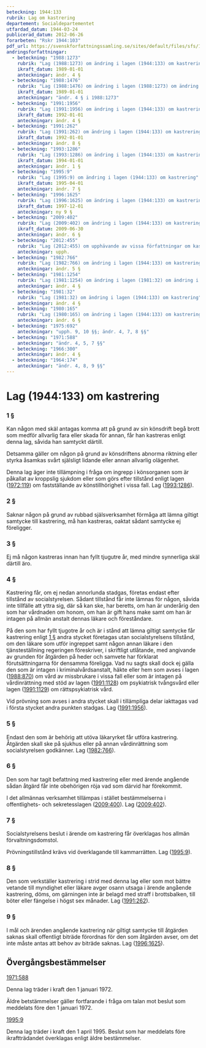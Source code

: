 ```yaml
---
beteckning: 1944:133
rubrik: Lag om kastrering
departement: Socialdepartementet
utfardad_datum: 1944-03-24
publicerad_datum: 2012-06-26
forarbeten: "Rskr 1944:103"
pdf_url: https://svenskforfattningssamling.se/sites/default/files/sfs/1944-03/SFS1944-133.pdf
andringsforfattningar:
  - beteckning: "1988:1273"
    rubrik: "Lag (1988:1273) om ändring i lagen (1944:133) om kastrering"
    ikraft_datum: 1989-01-01
    anteckningar: ändr. 4 §
  - beteckning: "1988:1476"
    rubrik: "Lag (1988:1476) om ändring i lagen (1988:1273) om ändring i lagen (1944:133) om kastrering"
    ikraft_datum: 1989-01-01
    anteckningar: "ändr. 4 § i 1988:1273"
  - beteckning: "1991:1956"
    rubrik: "Lag (1991:1956) om ändring i lagen (1944:133) om kastrering"
    ikraft_datum: 1992-01-01
    anteckningar: ändr. 4 §
  - beteckning: "1991:262"
    rubrik: "Lag (1991:262) om ändring i lagen (1944:133) om kastrering"
    ikraft_datum: 1992-01-01
    anteckningar: ändr. 8 §
  - beteckning: "1993:1286"
    rubrik: "Lag (1993:1286) om ändring i lagen (1944:133) om kastrering"
    ikraft_datum: 1994-01-01
    anteckningar: ändr. 1 §
  - beteckning: "1995:9"
    rubrik: "Lag (1995:9) om ändring i lagen (1944:133) om kastrering"
    ikraft_datum: 1995-04-01
    anteckningar: ändr. 7 §
  - beteckning: "1996:1625"
    rubrik: "Lag (1996:1625) om ändring i lagen (1944:133) om kastrering"
    ikraft_datum: 1997-12-01
    anteckningar: ny 9 §
  - beteckning: "2009:402"
    rubrik: "Lag (2009:402) om ändring i lagen (1944:133) om kastrering"
    ikraft_datum: 2009-06-30
    anteckningar: ändr. 6 §
  - beteckning: "2012:455"
    rubrik: "Lag (2012:455) om upphävande av vissa författningar om kastrering"
    anteckningar: upph.
  - beteckning: "1982:766"
    rubrik: "Lag (1982:766) om ändring i lagen (1944:133) om kastrering"
    anteckningar: ändr. 5 §
  - beteckning: "1981:1254"
    rubrik: "Lag (1981:1254) om ändring i lagen (1981:32) om ändring i lagen (1944:133) om kastrering"
    anteckningar: ändr. 4 §
  - beteckning: "1981:32"
    rubrik: "Lag (1981:32) om ändring i lagen (1944:133) om kastrering"
    anteckningar: ändr. 4 §
  - beteckning: "1980:165"
    rubrik: "Lag (1980:165) om ändring i lagen (1944:133) om kastrering"
    anteckningar: ändr. 6 §
  - beteckning: "1975:692"
    anteckningar: "upph. 9, 10 §§; ändr. 4, 7, 8 §§"
  - beteckning: "1971:588"
    anteckningar: "ändr. 4, 5, 7 §§"
  - beteckning: "1966:300"
    anteckningar: ändr. 4 §
  - beteckning: "1964:174"
    anteckningar: "ändr. 4, 8, 9 §§"
---
```


# Lag (1944:133) om kastrering

### 1 §

Kan någon med skäl antagas komma att på grund av sin könsdrift begå brott som medför allvarlig fara eller skada för annan, får han kastreras enligt denna lag, såvida han samtyckt därtill.

Detsamma gäller om någon på grund av könsdriftens abnorma riktning eller styrka åsamkas svårt själsligt lidande eller annan allvarlig olägenhet.

Denna lag äger inte tillämpning i fråga om ingrepp i könsorganen som är påkallat av kroppslig sjukdom eller som görs efter tillstånd enligt lagen ([1972:119](https://selex.se/eli/sfs/1972/119)) om fastställande av könstillhörighet i vissa fall. Lag ([1993:1286](https://selex.se/eli/sfs/1993/1286)).

### 2 §

Saknar någon på grund av rubbad själsverksamhet förmåga att lämna giltigt samtycke till kastrering, må han kastreras, oaktat sådant samtycke ej föreligger.

### 3 §

Ej må någon kastreras innan han fyllt tjugutre år, med mindre synnerliga skäl därtill äro.

### 4 §

Kastrering får, om ej nedan annorlunda stadgas, företas endast efter tillstånd av socialstyrelsen. Sådant tillstånd får inte lämnas för någon, såvida inte tillfälle att yttra sig, där så kan ske, har beretts, om han är underårig den som har vårdnaden om honom, om han är gift hans make samt om han är intagen på allmän anstalt dennas läkare och föreståndare.

På den som har fyllt tjugotre år och är i stånd att lämna giltigt samtycke får kastrering enligt [1 §](#1) andra stycket företagas utan socialstyrelsens tillstånd, om den läkare som utför ingreppet samt någon annan läkare i den tjänsteställning regeringen föreskriver, i skriftligt utlåtande, med angivande av grunden för åtgärden på heder och samvete har förklarat förutsättningarna för densamma föreligga. Vad nu sagts skall dock ej gälla den som är intagen i kriminalvårdsanstalt, häkte eller hem som avses i lagen ([1988:870](https://selex.se/eli/sfs/1988/870)) om vård av missbrukare i vissa fall eller som är intagen på vårdinrättning med stöd av lagen ([1991:1128](https://selex.se/eli/sfs/1991/1128)) om psykiatrisk tvångsvård eller lagen ([1991:1129](https://selex.se/eli/sfs/1991/1129)) om rättspsykiatrisk vård.

Vid prövning som avses i andra stycket skall i tillämpliga delar iakttagas vad i första stycket andra punkten stadgas. Lag ([1991:1956](https://selex.se/eli/sfs/1991/1956)).

### 5 §

Endast den som är behörig att utöva läkaryrket får utföra kastrering. Åtgärden skall ske på sjukhus eller på annan vårdinrättning som socialstyrelsen godkänner. Lag ([1982:766](https://selex.se/eli/sfs/1982/766)).

### 6 §

Den som har tagit befattning med kastrering eller med ärende angående sådan åtgärd får inte obehörigen röja vad som därvid har förekommit.

I det allmännas verksamhet tillämpas i stället bestämmelserna i offentlighets- och sekretesslagen ([2009:400](https://selex.se/eli/sfs/2009/400)). Lag ([2009:402](https://selex.se/eli/sfs/2009/402)).

### 7 §

Socialstyrelsens beslut i ärende om kastrering får överklagas hos allmän förvaltningsdomstol.

Prövningstillstånd krävs vid överklagande till kammarrätten. Lag ([1995:9](https://selex.se/eli/sfs/1995/9)).

### 8 §

Den som verkställer kastrering i strid med denna lag eller som mot bättre vetande till myndighet eller läkare avger osann utsaga i ärende angående kastrering, döms, om gärningen inte är belagd med straff i brottsbalken, till böter eller fängelse i högst sex månader. Lag ([1991:262](https://selex.se/eli/sfs/1991/262)).

### 9 §

I mål och ärenden angående kastrering när giltigt samtycke till åtgärden saknas skall offentligt biträde förordnas för den som åtgärden avser, om det inte måste antas att behov av biträde saknas. Lag ([1996:1625](https://selex.se/eli/sfs/1996/1625)).

## Övergångsbestämmelser

[1971:588](https://selex.se/eli/sfs/1971/588)

Denna lag träder i kraft den 1 januari 1972.

Äldre betstämmelser gäller fortfarande i fråga om talan mot beslut som meddelats före den 1 januari 1972.

[1995:9](https://selex.se/eli/sfs/1995/9)

Denna lag träder i kraft den 1 april 1995. Beslut som har meddelats före ikraftträdandet överklagas enligt äldre bestämmelser.